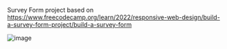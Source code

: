 Survey Form project based on https://www.freecodecamp.org/learn/2022/responsive-web-design/build-a-survey-form-project/build-a-survey-form

![image](https://github.com/gaexxx/freeCodeCamp/assets/128270125/4a65e11d-1fa4-4601-abdd-ac0d8f47efa4)
